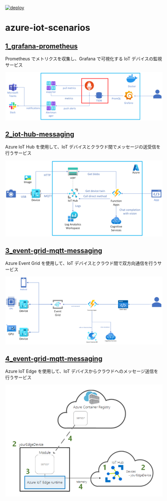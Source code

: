 [![deploy](https://github.com/ks6088ts-labs/azure-iot-scenarios/actions/workflows/deploy.yml/badge.svg?branch=main)](https://github.com/ks6088ts-labs/azure-iot-scenarios/actions/workflows/deploy.yml?query=branch%3Amain)

# azure-iot-scenarios

## [1_grafana-prometheus](./scenarios/1_grafana-prometheus/README.md)

Prometheus でメトリクスを収集し、Grafana で可視化する IoT デバイスの監視サービス

[![architecture](./scenarios/1_grafana-prometheus/docs/images/architecture.png)](./scenarios/1_grafana-prometheus/docs/images/architecture.png)

## [2_iot-hub-messaging](./scenarios/2_iot-hub-messaging/README.md)

Azure IoT Hub を使用して、IoT デバイスとクラウド間でメッセージの送受信を行うサービス

[![architecture](./scenarios/2_iot-hub-messaging/docs/images/architecture.png)](./scenarios/2_iot-hub-messaging/docs/images/architecture.png)

## [3_event-grid-mqtt-messaging](./scenarios/3_event-grid-mqtt-messaging/README.md)

Azure Event Grid を使用して、IoT デバイスとクラウド間で双方向通信を行うサービス

[![architecture](./scenarios/3_event-grid-mqtt-messaging/docs/images/architecture.png)](./scenarios/2_iot-hub-messaging/docs/images/architecture.png)

## [4_event-grid-mqtt-messaging](./scenarios/4_iot-edge-messaging/README.md)

Azure IoT Edge を使用して、IoT デバイスからクラウドへのメッセージ送信を行うサービス

[![architecture](./scenarios/4_iot-edge-messaging/docs/images/architecture.png)](./scenarios/4_iot-edge-messaging/docs/images/architecture.png)

